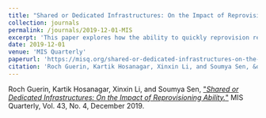 ```yaml
---
title: "Shared or Dedicated Infrastructures: On the Impact of Reprovisioning Ability"
collection: journals
permalink: /journals/2019-12-01-MIS
excerpt: 'This paper explores how the ability to quickly reprovision resources affect whether shared or dedicated (for a given service/application) infrastuctures are more efficient'
date: 2019-12-01
venue: 'MIS Quarterly'
paperurl: 'https://misq.org/shared-or-dedicated-infrastructures-on-the-impact-of-reprovisioning-ability.html'
citation: 'Roch Guerin, Kartik Hosanagar, Xinxin Li, and Soumya Sen, &quot;Shared or Dedicated Infrastructures: On the Impact of Reprovisioning Ability.&quot; MIS Quarterly, Vol. 43, No. 4, December 2019'  
---
```


Roch Guerin, Kartik Hosanagar, Xinxin Li, and Soumya Sen, ["*Shared or Dedicated Infrastructures: On the Impact of Reprovisioning Ability.*"](https://misq.org/shared-or-dedicated-infrastructures-on-the-impact-of-reprovisioning-ability.html) 
MIS Quarterly, Vol. 43, No. 4, December 2019.